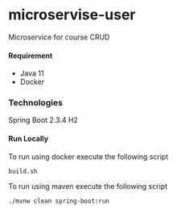 # microservise-user

Microservice for course CRUD

#### Requirement

* Java 11
* Docker

### Technologies

Spring Boot 2.3.4
H2 

#### Run Locally

To run using docker execute the following script

```
build.sh
```

To run using maven execute the following script

```
./mvnw clean spring-boot:run 
```